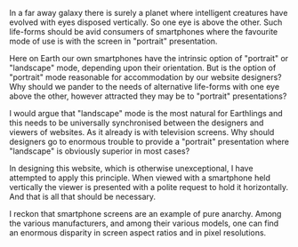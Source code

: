 In a far away galaxy there is surely a planet where intelligent creatures have evolved with eyes disposed vertically.  So one eye is above the other.  Such life-forms should be avid consumers of smartphones where the favourite mode of use is with the screen in "portrait" presentation.

Here on Earth our own smartphones have the intrinsic option of "portrait" or "landscape" mode, depending upon their orientation.  But is the option of "portrait" mode reasonable for accommodation by our website designers?  Why should we pander to the needs of alternative life-forms with one eye above the other, however attracted they may be to "portrait" presentations?

I would argue that "landscape" mode is the most natural for Earthlings and this needs to be universally synchronised between the designers and viewers of websites.  As it already is with television screens.  Why should designers go to enormous trouble to provide a "portrait" presentation where "landscape" is obviously superior in most cases?

In designing this website, which is otherwise unexceptional, I have attempted to apply this principle.  When viewed with a smartphone held vertically the viewer is presented with a polite request to hold it horizontally.  And that is all that should be necessary.

I reckon that smartphone screens are an example of pure anarchy.  Among the various manufacturers, and among their various models, one can find an enormous disparity in screen aspect ratios and in pixel resolutions.

